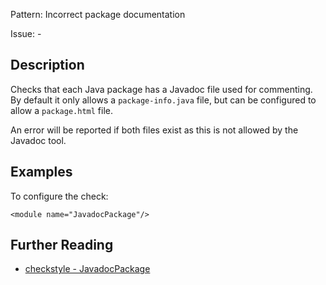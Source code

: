 Pattern: Incorrect package documentation

Issue: -

## Description

Checks that each Java package has a Javadoc file used for commenting. By default it only allows a `package-info.java` file, but can be configured to allow a `package.html` file. 

An error will be reported if both files exist as this is not allowed by the Javadoc tool. 

## Examples

To configure the check: 
    
    
    <module name="JavadocPackage"/>

## Further Reading

* [checkstyle - JavadocPackage](http://checkstyle.sourceforge.net/config_javadoc.html#JavadocPackage)